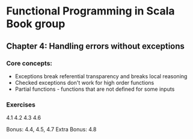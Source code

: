 # Functional Programming in Scala Book group

## Chapter 4: Handling errors without exceptions

### Core concepts: 

* Exceptions break referential transparency and breaks local reasoning
* Checked exceptions don't work for high order functions 
* Partial functions - functions that are not defined for some inputs


### Exercises 

4.1
4.2 
4.3 
4.6

Bonus:
4.4, 
4.5, 
4.7 
Extra Bonus:
4.8
